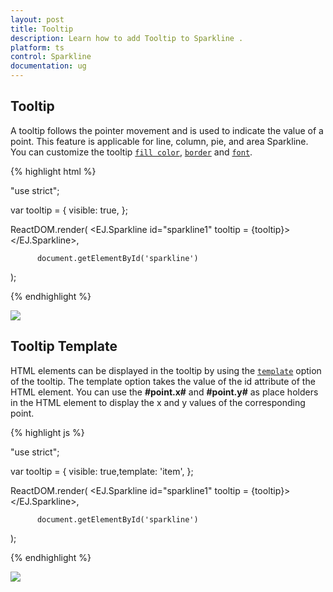 ```yaml
---
layout: post
title: Tooltip
description: Learn how to add Tooltip to Sparkline .
platform: ts
control: Sparkline
documentation: ug
---
```


## Tooltip  

A tooltip follows the pointer movement and is used to indicate the value of a point. This feature is applicable for line, column, pie, and area Sparkline. You can customize the tooltip [`fill color`](../api/ejsparkline#members:tooltip-fill), [`border`](../api/ejsparkline#members:tooltip-border) and [`font`](../api/ejsparkline#members:tooltip-font).

{% highlight html %}

"use strict";

var tooltip = {
                visible: true,
};

ReactDOM.render(
    <EJ.Sparkline id="sparkline1"  tooltip = {tooltip}></EJ.Sparkline>,

          document.getElementById('sparkline')
);


{% endhighlight %}

![](/js/Sparkline/Tooltip_images/Tooltip_img1.png)

## Tooltip Template   

HTML elements can be displayed in the tooltip by using the [`template`](../api/ejsparkline#members:tooltip-template) option of the tooltip. The template option takes the value of the id attribute of the HTML element. You can use the **#point.x#** and **#point.y#** as place holders in the HTML element to display the x and y values of the corresponding point.

{% highlight js %}

<div id="item" style="display: none;">
    <div>
        <div>#point.x#</div>
        <div>#point.y#</div>
    </div>
</div>

"use strict";

var tooltip = {
                visible: true,template: 'item',
};

ReactDOM.render(
    <EJ.Sparkline id="sparkline1"  tooltip = {tooltip}></EJ.Sparkline>,

          document.getElementById('sparkline')
);


{% endhighlight %}

![](/js/Sparkline/Tooltip_images/Tooltip_img2.png)